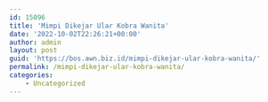 ```yaml
---
id: 15096
title: 'Mimpi Dikejar Ular Kobra Wanita'
date: '2022-10-02T22:26:21+00:00'
author: admin
layout: post
guid: 'https://bos.awn.biz.id/mimpi-dikejar-ular-kobra-wanita/'
permalink: /mimpi-dikejar-ular-kobra-wanita/
categories:
    - Uncategorized
---
```


